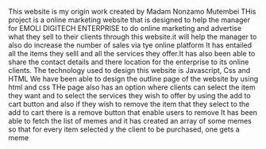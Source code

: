 This website is my origin work created by Madam Nonzamo Mutembei
THis project is a online marketing website that is designed to help the manager for EMOLI DIGITECH ENTERPRISE
 to do online marketing and advertise what they sell to their clients through this website.it will help the manager to also do increase the number of sales via tye online platform
 It has entailed all the items they selll and all the services they offer.It has also been able to share the contact details and there location for the enterprise to its online clients.
 The technology used to design this website is Javascript, Css and HTML
 We have been able to design the outline page of the website by using html and css
 THe page also has an option where clients can select the item they want and to select the services they wish to offer by using the add to cart button and also if they wish to remove the item that they select to the add to cart there is a remove button that enable users to remove
It has been able to fetch the list of memes and it has created an array of some memes  so that for every item selected y the client to be purchased, one gets a meme 
